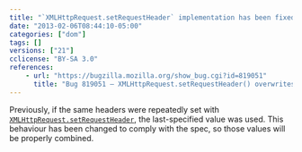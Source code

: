 ```yaml
---
title: "`XMLHttpRequest.setRequestHeader` implementation has been fixed to comply with the spec"
date: "2013-02-06T08:44:10-05:00"
categories: ["dom"]
tags: []
versions: ["21"]
cclicense: "BY-SA 3.0"
references:
    - url: "https://bugzilla.mozilla.org/show_bug.cgi?id=819051"
      title: "Bug 819051 – XMLHttpRequest.setRequestHeader() overwrites instead of combines values for the same header."
---
```

Previously, if the same headers were repeatedly set with [`XMLHttpRequest.setRequestHeader`](https://developer.mozilla.org/docs/Web/API/XMLHttpRequest#setRequestHeader), the last-specified value was used. This behaviour has been changed to comply with the spec, so those values will be properly combined.
